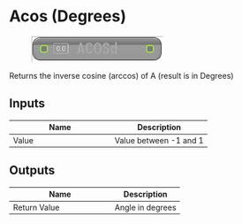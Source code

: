 # Acos (Degrees)

<div align="left" data-full-width="false"><figure><img src="../../../../.gitbook/assets/acos_-degrees.png" alt=""><figcaption></figcaption></figure></div>

Returns the inverse cosine (arccos) of A (result is in Degrees)

## Inputs

<table><thead><tr><th width="170">Name</th><th>Description</th></tr></thead><tbody><tr><td>Value</td><td>Value between -1 and 1</td></tr></tbody></table>

## Outputs

<table><thead><tr><th width="170">Name</th><th>Description</th></tr></thead><tbody><tr><td>Return Value</td><td>Angle in degrees</td></tr></tbody></table>
